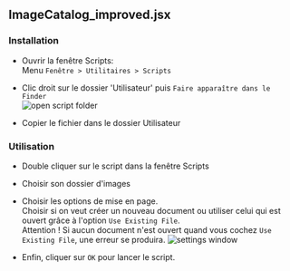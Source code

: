 ## ImageCatalog_improved.jsx

### Installation

- Ouvrir la fenêtre Scripts:  
Menu ```Fenêtre > Utilitaires > Scripts```  

- Clic droit sur le dossier 'Utilisateur' puis ```Faire apparaître dans le Finder```  
![open script folder](
https://i.imgur.com/zzw6Pvb.png
)

- Copier le fichier dans le dossier Utilisateur

### Utilisation

- Double cliquer sur le script dans la fenêtre Scripts

- Choisir son dossier d'images

- Choisir les options de mise en page.  
Choisir si on veut créer un nouveau document ou utiliser celui qui est ouvert grâce à l'option ```Use Existing File```.  
Attention ! Si aucun document n'est ouvert quand vous cochez ```Use Existing File```, une erreur se produira.
![settings window](
https://i.imgur.com/Og9otQM.png
)

- Enfin, cliquer sur ```OK``` pour lancer le script.